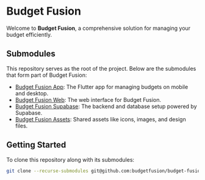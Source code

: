 # Budget Fusion

Welcome to **Budget Fusion**, a comprehensive solution for managing your budget efficiently.

## Submodules

This repository serves as the root of the project. Below are the submodules that form part of Budget Fusion:

- [Budget Fusion App](https://github.com/budgetfusion/budget-fusion-app): The Flutter app for managing budgets on mobile and desktop.
- [Budget Fusion Web](https://github.com/budgetfusion/budget-fusion-web): The web interface for Budget Fusion.
- [Budget Fusion Supabase](https://github.com/budgetfusion/budget-fusion-supabase): The backend and database setup powered by Supabase.
- [Budget Fusion Assets](https://github.com/budgetfusion/budget-fusion-assets): Shared assets like icons, images, and design files.

## Getting Started

To clone this repository along with its submodules:

```bash
git clone --recurse-submodules git@github.com:budgetfusion/budget-fusion.git
